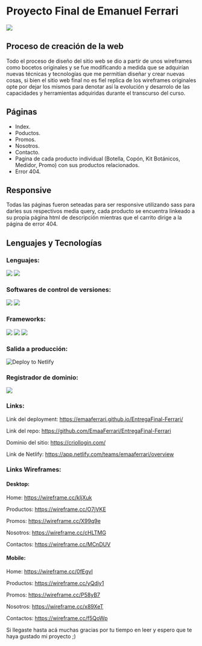 # Proyecto Final de Emanuel Ferrari

![](https://criollogin.com/img/CriolloLogo.jpeg)

## Proceso de creación de la web

Todo el proceso de diseño del sitio web se dio a partir de unos wireframes como bocetos originales y se fue modificando a medida que se adquirían nuevas técnicas y tecnologías que me permitían diseñar y crear nuevas cosas, si bien el sitio web final no es fiel replica de los wireframes originales opte por dejar los mismos para denotar así la evolución y desarrolo de las capacidades y herramientas adquiridas durante el transcurso del curso.

## Páginas

- Index.
- Poductos.
- Promos.
- Nosotros.
- Contacto.
- Pagina de cada producto individual (Botella, Copón, Kit Botánicos, Medidor, Promo) con sus  productos relacionados.
- Error 404.

## Responsive

Todas las páginas fueron seteadas para ser responsive utilizando sass para darles sus respectivos media query, cada producto se encuentra linkeado a su propia página html de descripción mientras que el carrito dirige a la página de error 404.

## Lenguajes y Tecnologías

### Lenguajes:
![](https://camo.githubusercontent.com/d63d473e728e20a286d22bb2226a7bf45a2b9ac6c72c59c0e61e9730bfe4168c/68747470733a2f2f696d672e736869656c64732e696f2f62616467652f48544d4c352d4533344632363f7374796c653d666f722d7468652d6261646765266c6f676f3d68746d6c35266c6f676f436f6c6f723d7768697465)  ![](https://camo.githubusercontent.com/3a0f693cfa032ea4404e8e02d485599bd0d192282b921026e89d271aaa3d7565/68747470733a2f2f696d672e736869656c64732e696f2f62616467652f435353332d3135373242363f7374796c653d666f722d7468652d6261646765266c6f676f3d63737333266c6f676f436f6c6f723d7768697465)

### Softwares de control de versiones:
![](https://camo.githubusercontent.com/fbc3df79ffe1a99e482b154b29262ecbb10d6ee4ed22faa82683aa653d72c4e1/68747470733a2f2f696d672e736869656c64732e696f2f62616467652f4769744875622d3130303030303f7374796c653d666f722d7468652d6261646765266c6f676f3d676974687562266c6f676f436f6c6f723d7768697465)  ![](https://camo.githubusercontent.com/6e8d78b044d638f65e169b344b83e0eb0af52f51da98d0881abda6c69895a561/68747470733a2f2f696d672e736869656c64732e696f2f62616467652f47697448756225323050616765732d3232323232323f7374796c653d666f722d7468652d6261646765266c6f676f3d4769744875622532305061676573266c6f676f436f6c6f723d7768697465)

### Frameworks:
![](https://camo.githubusercontent.com/b13ed67c809178963ce9d538175b02649800772be1ce0cb02da5879e5614e236/68747470733a2f2f696d672e736869656c64732e696f2f62616467652f426f6f7473747261702d3536334437433f7374796c653d666f722d7468652d6261646765266c6f676f3d626f6f747374726170266c6f676f436f6c6f723d7768697465)  ![](https://camo.githubusercontent.com/8849f369ac031cc842a4ab4248c7f7db6a4b593cad1f2d1c01d3aeb6f0f8dca7/68747470733a2f2f696d672e736869656c64732e696f2f62616467652f536173732d4343363639393f7374796c653d666f722d7468652d6261646765266c6f676f3d73617373266c6f676f436f6c6f723d7768697465)  ![](https://camo.githubusercontent.com/a1eae878fdd3d1c1b687992ca74e5cac85f4b68e60a6efaa7bc8dc9883b71229/68747470733a2f2f696d672e736869656c64732e696f2f62616467652f4e6f64652e6a732d3333393933333f7374796c653d666f722d7468652d6261646765266c6f676f3d6e6f6465646f746a73266c6f676f436f6c6f723d7768697465)

### Salida a producción:
![Deploy to Netlify](https://www.netlify.com/img/deploy/button.svg)

### Registrador de dominio:
![](https://upload.wikimedia.org/wikipedia/commons/thumb/f/fa/GoDaddy_logo.svg/1280px-GoDaddy_logo.svg.png)

### Links:
Link del deployment: https://emaaferrari.github.io/EntregaFinal-Ferrari/

Link del repo: https://github.com/EmaaFerrari/EntregaFinal-Ferrari

Dominio del sitio: https://criollogin.com/

Link de Netlify: https://app.netlify.com/teams/emaaferrari/overview

### Links Wireframes:

#### Desktop:

Home: https://wireframe.cc/kIjXuk

Productos:  https://wireframe.cc/O7jVKE

Promos: https://wireframe.cc/X99q9e

Nosotros: https://wireframe.cc/cHLTMG

Contactos: https://wireframe.cc/MCnDUV

#### Mobile:

Home: https://wireframe.cc/0fEgvI

Productos: https://wireframe.cc/yQdiy1

Promos: https://wireframe.cc/P58yB7

Nosotros: https://wireframe.cc/x89XeT

Contactos: https://wireframe.cc/f5QoWp

Si llegaste hasta acá muchas gracias por tu tiempo en leer y espero que te haya gustado mi proyecto ;)
